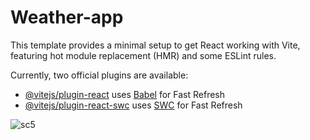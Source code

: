 # Weather-app

This template provides a minimal setup to get React working with Vite, featuring hot module replacement (HMR) and some ESLint rules.

Currently, two official plugins are available:

- [@vitejs/plugin-react](https://github.com/vitejs/vite-plugin-react/blob/main/packages/plugin-react/README.md) uses [Babel](https://babeljs.io/) for Fast Refresh
- [@vitejs/plugin-react-swc](https://github.com/vitejs/vite-plugin-react-swc) uses [SWC](https://swc.rs/) for Fast Refresh

![sc5](https://github.com/user-attachments/assets/17aa5edc-c4ec-4499-9728-0e9c9b63a526)
